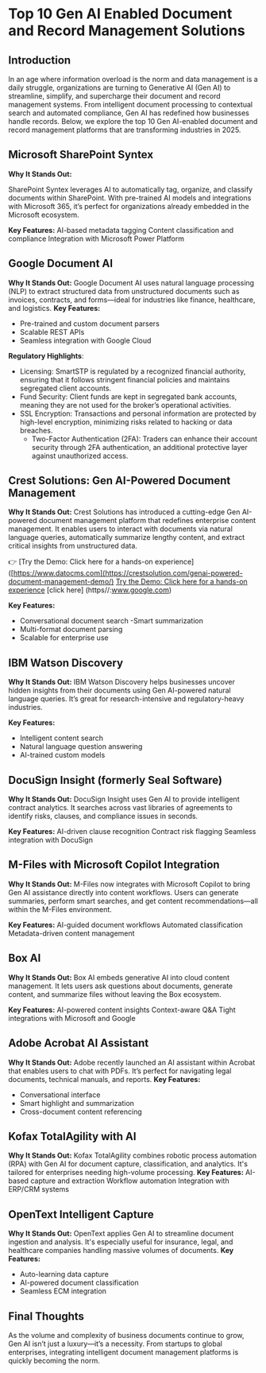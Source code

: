 Top 10 Gen AI Enabled Document and Record Management Solutions
======================================================

Introduction
------------

In an age where information overload is the norm and data management is a daily struggle, organizations are turning to Generative AI (Gen AI) to streamline, simplify, and supercharge their document and record management systems.
From intelligent document processing to contextual search and automated compliance, Gen AI has redefined how businesses handle records. Below, we explore the top 10 Gen AI-enabled document and record management platforms that are transforming industries in 2025.

Microsoft SharePoint Syntex
--------------------
**Why It Stands Out:**

SharePoint Syntex leverages AI to automatically tag, organize, and classify documents within SharePoint. With pre-trained AI models and integrations with Microsoft 365, it’s perfect for organizations already embedded in the Microsoft ecosystem.

**Key Features:**
AI-based metadata tagging
Content classification and compliance
Integration with Microsoft Power Platform

Google Document AI
-----------------------

**Why It Stands Out:**
Google Document AI uses natural language processing (NLP) to extract structured data from unstructured documents such as invoices, contracts, and forms—ideal for industries like finance, healthcare, and logistics.
**Key Features:**
- Pre-trained and custom document parsers
- Scalable REST APIs
- Seamless integration with Google Cloud


**Regulatory Highlights**: 
- Licensing: SmartSTP is regulated by a recognized financial authority, ensuring that it follows stringent financial policies and maintains segregated client accounts.
- Fund Security: Client funds are kept in segregated bank accounts, meaning they are not used for the broker’s operational activities.
- SSL Encryption: Transactions and personal information are protected by high-level encryption, minimizing risks related to hacking or data breaches.
  - Two-Factor Authentication (2FA): Traders can enhance their account security through 2FA authentication, an additional protective layer against unauthorized access.


Crest Solutions: Gen AI-Powered Document Management
-----------------

**Why It Stands Out:**
Crest Solutions has introduced a cutting-edge Gen AI-powered document management platform that redefines enterprise content management. It enables users to interact with documents via natural language queries, automatically summarize lengthy content, and extract critical insights from unstructured data.

👉 [Try the Demo: Click here for a hands-on experience]([https://www.datocms.com](https://crestsolution.com/genai-powered-document-management-demo/)
[Try the Demo: Click here for a hands-on experience](https://crestsolution.com/genai-powered-document-management-demo/)
[click here] (https//:www.google.com)

**Key Features:**
- Conversational document search
-Smart summarization
- Multi-format document parsing
- Scalable for enterprise use

IBM Watson Discovery
-------------------

**Why It Stands Out:**
IBM Watson Discovery helps businesses uncover hidden insights from their documents using Gen AI-powered natural language queries. It’s great for research-intensive and regulatory-heavy industries.

**Key Features:**
- Intelligent content search
- Natural language question answering
- AI-trained custom models

DocuSign Insight (formerly Seal Software)
-----------------------------------------

**Why It Stands Out:**
DocuSign Insight uses Gen AI to provide intelligent contract analytics. It searches across vast libraries of agreements to identify risks, clauses, and compliance issues in seconds.

**Key Features:**
AI-driven clause recognition
Contract risk flagging
Seamless integration with DocuSign

M-Files with Microsoft Copilot Integration
------------------------------------------

**Why It Stands Out:**
M-Files now integrates with Microsoft Copilot to bring Gen AI assistance directly into content workflows. Users can generate summaries, perform smart searches, and get content recommendations—all within the M-Files environment.

**Key Features:**
AI-guided document workflows
Automated classification
Metadata-driven content management

Box AI
------
**Why It Stands Out:**
Box AI embeds generative AI into cloud content management. It lets users ask questions about documents, generate content, and summarize files without leaving the Box ecosystem.

**Key Features:**
AI-powered content insights
Context-aware Q&A
Tight integrations with Microsoft and Google

Adobe Acrobat AI Assistant
--------------------------
**Why It Stands Out:**
Adobe recently launched an AI assistant within Acrobat that enables users to chat with PDFs. It’s perfect for navigating legal documents, technical manuals, and reports.
**Key Features:**
- Conversational interface
- Smart highlight and summarization
- Cross-document content referencing

Kofax TotalAgility with AI
--------------------------
**Why It Stands Out:**
Kofax TotalAgility combines robotic process automation (RPA) with Gen AI for document capture, classification, and analytics. It's tailored for enterprises needing high-volume processing.
**Key Features:**
AI-based capture and extraction
Workflow automation
Integration with ERP/CRM systems

OpenText Intelligent Capture
----------------------------
**Why It Stands Out:**
OpenText applies Gen AI to streamline document ingestion and analysis. It's especially useful for insurance, legal, and healthcare companies handling massive volumes of documents.
**Key Features:**
- Auto-learning data capture
- AI-powered document classification
- Seamless ECM integration

Final Thoughts
--------------
As the volume and complexity of business documents continue to grow, Gen AI isn’t just a luxury—it’s a necessity. From startups to global enterprises, integrating intelligent document management platforms is quickly becoming the norm.

